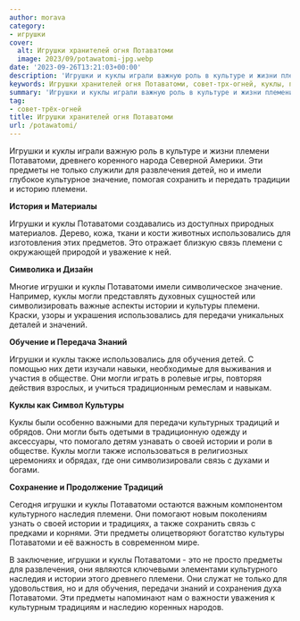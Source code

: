 ```yaml
---
author: morava
category:
- игрушки
cover:
  alt: Игрушки хранителей огня Потаватоми
  image: 2023/09/potawatomi-jpg.webp
date: '2023-09-26T13:21:03+00:00'
description: 'Игрушки и куклы играли важную роль в культуре и жизни племени Потаватоми, древнего коренного народа Северной Америки. Эти предметы не только служили для...'
keywords: Игрушки хранителей огня Потаватоми, совет-трх-огней, куклы, потаватоми, игрушки, племени, предметы, могли, истории, использовались, связь, культуры, передачи, также, древнего, только, развлечения
summary: 'Игрушки и куклы играли важную роль в культуре и жизни племени Потаватоми, древнего коренного народа Северной Америки. Эти предметы не только служили для...'
tag:
- совет-трёх-огней
title: Игрушки хранителей огня Потаватоми
url: /potawatomi/
---
```


Игрушки и куклы играли важную роль в культуре и жизни племени Потаватоми, древнего коренного народа Северной Америки. Эти предметы не только служили для развлечения детей, но и имели глубокое культурное значение, помогая сохранить и передать традиции и историю племени.

**История и Материалы**

Игрушки и куклы Потаватоми создавались из доступных природных материалов. Дерево, кожа, ткани и кости животных использовались для изготовления этих предметов. Это отражает близкую связь племени с окружающей природой и уважение к ней.

**Символика и Дизайн**

Многие игрушки и куклы Потаватоми имели символическое значение. Например, куклы могли представлять духовных сущностей или символизировать важные аспекты истории и культуры племени. Краски, узоры и украшения использовались для передачи уникальных деталей и значений.

**Обучение и Передача Знаний**

Игрушки и куклы также использовались для обучения детей. С помощью них дети изучали навыки, необходимые для выживания и участия в обществе. Они могли играть в ролевые игры, повторяя действия взрослых, и учиться традиционным ремеслам и навыкам.

**Куклы как Символ Культуры**

Куклы были особенно важными для передачи культурных традиций и обрядов. Они могли быть одетыми в традиционную одежду и аксессуары, что помогало детям узнавать о своей истории и роли в обществе. Куклы могли также использоваться в религиозных церемониях и обрядах, где они символизировали связь с духами и богами.

**Сохранение и Продолжение Традиций**

Сегодня игрушки и куклы Потаватоми остаются важным компонентом культурного наследия племени. Они помогают новым поколениям узнать о своей истории и традициях, а также сохранить связь с предками и корнями. Эти предметы олицетворяют богатство культуры Потаватоми и её важность в современном мире.

В заключение, игрушки и куклы Потаватоми \- это не просто предметы для развлечения, они являются ключевыми элементами культурного наследия и истории этого древнего племени. Они служат не только для удовольствия, но и для обучения, передачи знаний и сохранения духа Потаватоми. Эти предметы напоминают нам о важности уважения к культурным традициям и наследию коренных народов.